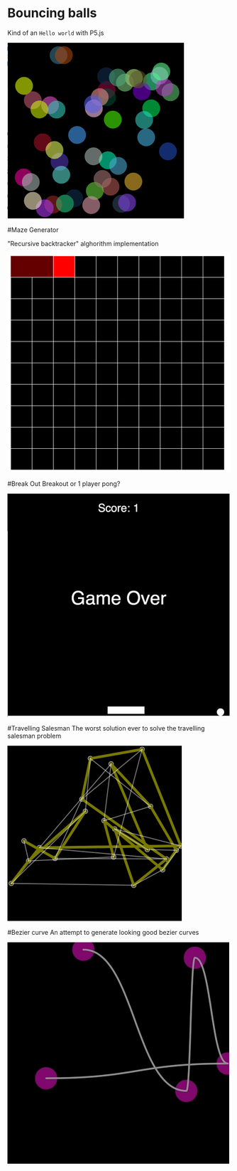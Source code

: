 # Bouncing balls
Kind of an `Hello world` with P5.js

![](BouncingBalls/bauncing_balls.gif)


#Maze Generator

"Recursive backtracker" alghorithm implementation

![](MazeGenerator/maze.gif)

#Break Out
Breakout or 1 player pong?

![](BreakOut/break_out.gif)

#Travelling Salesman
The worst solution ever to solve the travelling salesman problem

![](TravellingSalesman/travelling_salesman.gif)


#Bezier curve
An attempt to generate looking good bezier curves

![](Bezier/bezier.gif)
